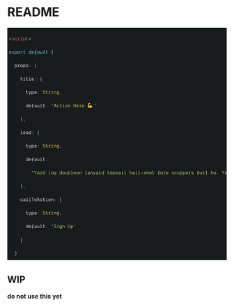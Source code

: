 # README

![ScreenShot1](https://raw.githubusercontent.com/douggrubba/updog-vs-code-theme/master/ScreenShot-1.png)

## WIP

__do not use this yet__
